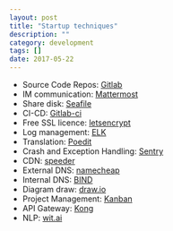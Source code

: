 ```yaml
---
layout: post
title: "Startup techniques"
description: ""
category: development
tags: []
date: 2017-05-22
---
```


* Source Code Repos: [Gitlab](https://about.gitlab.com/)
* IM communication: [Mattermost](about.mattermost.com)
* Share disk: [Seafile](https://www.seafile.com/)
* CI-CD: [Gitlab-ci](https://about.gitlab.com/)
* Free SSL licence: [letsencrypt](https://letsencrypt.org/)
* Log management: [ELK](https://www.elastic.co/)
* Translation: [Poedit](https://poedit.net/)
* Crash and Exception Handling: [Sentry](https://sentry.io/)
* CDN: [speeder](https://speeder.io/)
* External DNS: [namecheap](https://www.namecheap.com/domains/freedns.aspx)
* Internal DNS: [BIND](https://www.isc.org/downloads/bind/)
* Diagram draw: [draw.io](https://www.draw.io/)
* Project Management: [Kanban](http://kanban.leanlabs.io)
* API Gateway: [Kong](https://getkong.org)
* NLP: [wit.ai](https://wit.ai/)
